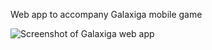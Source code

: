 Web app to accompany Galaxiga mobile game

![Screenshot of Galaxiga web app](https://github.com/bvaughn/galaxiga-upgrade-tool/assets/29597/e43001ab-f6b2-41f3-b26b-0fce4b92c0d4)

